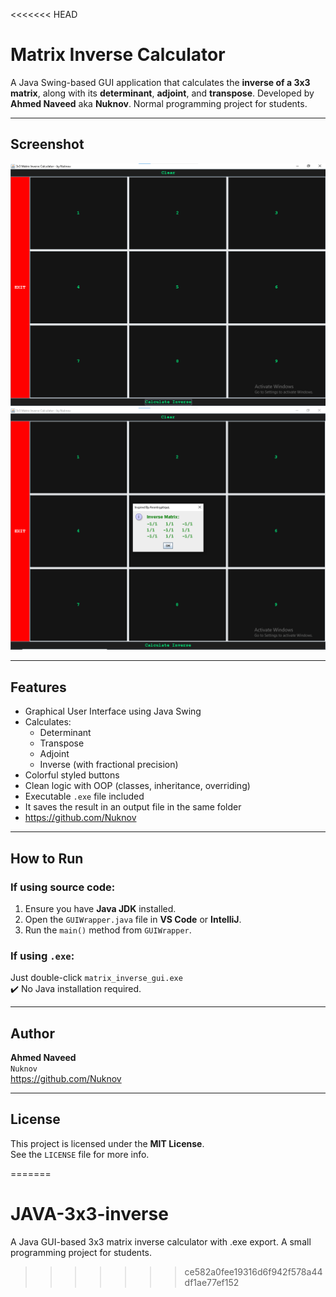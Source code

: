 <<<<<<< HEAD
# Matrix Inverse Calculator

A Java Swing-based GUI application that calculates the **inverse of a 3x3 matrix**, along with its **determinant**, **adjoint**, and **transpose**. Developed by **Ahmed Naveed** aka **Nuknov**. Normal programming project for students.

---

## Screenshot

![Matrix Inverse GUI](screenshot.png)
![Matrix Inverse GUI](screenshot1.png)

---

## Features

- Graphical User Interface using Java Swing
- Calculates:
  - Determinant
  - Transpose
  - Adjoint
  - Inverse (with fractional precision)
- Colorful styled buttons
- Clean logic with OOP (classes, inheritance, overriding)
- Executable `.exe` file included
- It saves the result in an output file in the same folder
- https://github.com/Nuknov

---

## How to Run

### If using source code:

1. Ensure you have **Java JDK** installed.
2. Open the `GUIWrapper.java` file in **VS Code** or **IntelliJ**.
3. Run the `main()` method from `GUIWrapper`.

### If using `.exe`:

Just double-click `matrix_inverse_gui.exe`  
✔️ No Java installation required.

---

## Author

**Ahmed Naveed**  
`Nuknov`  
https://github.com/Nuknov

---

## License

This project is licensed under the **MIT License**.  
See the `LICENSE` file for more info.

=======
# JAVA-3x3-inverse
A Java GUI-based 3x3 matrix inverse calculator with .exe export. A small programming project for students.
>>>>>>> ce582a0fee19316d6f942f578a44df1ae77ef152
